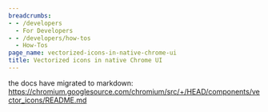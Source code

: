```yaml
---
breadcrumbs:
- - /developers
  - For Developers
- - /developers/how-tos
  - How-Tos
page_name: vectorized-icons-in-native-chrome-ui
title: Vectorized icons in native Chrome UI
---
```


the docs have migrated to markdown:
<https://chromium.googlesource.com/chromium/src/+/HEAD/components/vector_icons/README.md>
